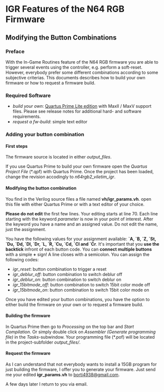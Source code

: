 # IGR Features of the N64 RGB Firmware
## Modifying the Button Combinations

### Preface
With the In-Game Routines feature of the N64 RGB firmware you are able to trigger several events using the controller, e.g. perform a soft-reset.  
However, everybody prefer some different combinations according to some subjective criterias. This documents describes how to build your own firmware or how to request a firmware build.

### Required Software

- _build your own_: [Quartus Prime Lite edition](http://dl.altera.com/17.0/?edition=lite) with MaxII / MaxV support files. Please see release notes for additional hard- and software requirements.
- _request a fw-build_: simple text editor

### Adding your button combination

#### First steps
The firmware source is located in either _output\_files_.

If you use Quartus Prime to build your own firmware open the _Quartus Project File_ (\*.qpf) with Quartus Prime. Once the project has been loaded, change the revision accodingly to _n64rgb2\_viletim\_igr_.

#### Modifying the button combination
You find in the Verilog source files a file named **vh/igr\_params.vh**. open this file with either Quartus Prime or with a text editor of your choice.

**Please do not edit** the first few lines. Your editing starts at line 70. Each line starting with the keyword _parameter_ is now in your point of interest. After the keyword you have a name and an assigned value. Do not edit the name, just the assignment.

You have the following values for your assignment available: **\`A, \`B, \`Z, \`St, \`Du, \`Dd, \`Dl, \`Dr, \`L, \`R, \`Cu, \`Cd, \`Cl and \`Cr**. It's important that you **use the backtick** infront of each button code. You can **connect multiple buttons** with a simple **+** sign! A line closes with a semicolon. You can assign the following codes:

- _igr\_reset_: button combination to trigger a reset
- _igr\_deblur\_off_: button combination to switch deblur off
- _igr\_deblur\_on_: button combination to switch deblur on
- _igr\_15bitmode\_off_: button combination to switch 15bit color mode off
- _igr\_15bitmode\_on_: button combination to switch 15bit color mode on

Once you have edited your button combinations, you have the option to either build the firmware on your own or to request a firmware build.

#### Building the firmware 
In Quartus Prime then go to _Processing_ on the top bar and _Start Compilation_. Or simply double click on _Assembler (Generate programming file)_ in the _Tasks_-subwindow. Your programming file (\*.pof) will be located in the project-subfolder _output\_files/_.

#### Request the firmware
As I can understand that not everybody wants to install a 15GB program for just building the firmware, I offer you to generate your firmware. Just send me your edited **igr\_params.vh** to [borti4938@gmail.com](mailto:borti4938@gmail.com).

A few days later I return to you via email.
